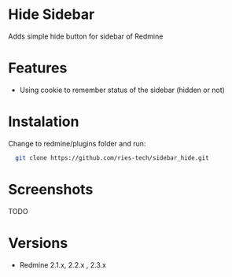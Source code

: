 Hide Sidebar
====================

Adds simple hide button for sidebar of Redmine

Features
====================

 * Using cookie to remember status of the sidebar (hidden or not)

Instalation
====================
Change to redmine/plugins folder and run:
```bash
  git clone https://github.com/ries-tech/sidebar_hide.git
```

Screenshots
====================

TODO

Versions
====================

 * Redmine 2.1.x, 2.2.x , 2.3.x
